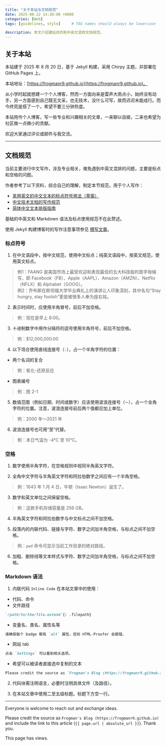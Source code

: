 ```yaml
---
title: "关于本站与文档规范"
date: 2025-08-22 14:30:00 +0800
categories: [Web]
tags: [guidelines, style]     # TAG names should always be lowercase

description: 本文介绍建站目的和中英文混排文档规范。
---
```


## 关于本站

本站建于 2025 年 8 月 20 日，基于 Jekyll 构建，采用 Chirpy 主题，并部署在 GitHub Pages 上。

本站地址：[https://frogmanr9.github.io](https://frogmanr9.github.io)。

从小学时起就想建一个个人博客，然而一方面向来是雷声大雨点小，始终没有动手，另一方面感到自己既无文采，也无技术，没什么可写，故而迟迟未能成行。而今终究是搭了一个，希望不要三分钟热度。

本站用作个人博客，写一些专业和兴趣相关的文章，一来聊以自娱，二来也希望为社区做一点微小的贡献。

欢迎大家通过评论或邮件与我交流。

---

## 文档规范

当前主要进行中文写作，涉及专业相关，难免遇到中英文混排的问题，主要是标点和空格的问题。

作者参考了以下资料，综合自己的理解，制定本节规范，用于个人写作：
* [夹用英文的中文文本的标点符号用法（草案）](https://www.moe.gov.cn/jyb_sjzl/ziliao/A19/201001/t20100115_75604.html)
* [中文技术文档的写作规范](https://github.com/ruanyf/document-style-guide)
* [简体中文文本排版指南](https://zhuanlan.zhihu.com/p/49729668)

基础的中英文和 Markdown 语法及标点使用规范不在此赘述。

使用 Jekyll 构建博客时的写作注意事项参见 [撰写文章](https://frogmanr9.github.io/posts/githubpages-jekyll-chirpy/#撰写文章)。

### 标点符号

1. 在中文语段中，按中文规范，使用中文标点；纯英文语段中，按英文规范，使用英文标点。
> 例1：FAANG 是美国市场上最受欢迎和表现最佳的五大科技股的首字母缩写，即 Facebook（FB）、Apple（AAPL）、Amazon（AMZN）、Netflix（NFLX）和 Alphabet（GOOG）。  
> 例2：乔布斯在斯坦福大学毕业典礼上的演讲让人印象深刻，其中名句“Stay hungry, stay foolish”更是被很多人奉为座右铭。

2. 表示时间时，应使用半角冒号，前后不加空格。
> 例：现在是早上 8:00。

3. 十进制数字中用作分隔符的逗号使用半角符号，前后不加空格。
> 例：\$12,000,000.00

4. 以下场合使用直线连接号（`-`），占一个半角字符的位置：
* 两个名词的复合
> 例：氧化-还原反应
* 图表编号
> 例：图 2-1

5. 数值范围（例如日期、时间或数字）应该使用波浪连接号（`～`），占一个全角字符的位置。注意，波浪连接号前后两个值都应加上单位。
> 例：2000 年～2021 年

6. 波浪连接号也可用“至”代替。
> 例：本日气温为 -4°C 至 10°C。

### 空格

1. 数字使用半角字符，在空格规则中视同半角英文字符。

2. 全角中文字符与半角英文字符和阿拉伯数字之间应有一个半角空格。
> 例：1643 年 1 月 4 日，牛顿（Isaac Newton）诞生了。

3. 数字和英文单位之间保留空格。
> 例：这款手机存储容量是 256 GB。

4. 半角英文字符和阿拉伯数字与中文标点之间不加空格。

5. 段落内的内联代码、链接与字符、数字之间加半角空格，与标点之间不加空格。
> 例：`pwd` 命令可显示当前工作目录的绝对路径。

6. 加粗、删除线等文本样式与字符、数字之间加半角空格，与标点之间不加空格。

### Markdown 语法

1. 内联代码 `Inline Code` 在本站文章中的使用：
* 代码、命令
* 文件路径
``` markdown
`/path/to/the/file.extend`{: .filepath}
```
* 变量名、类名、属性名等
``` markdown
请确保每个 badge 都有 `alt` 属性，否则 HTML-Proofer 会报错。
```
* 网站 tab
``` markdown
点击 `Settings` 可以看到相关选项。
```
* 希望可以被读者直接选中复制的文本
``` markdown
Please credit the source as `Frogman's Blog (https://frogmanr9.github.io)` and include the link to this article (`{{ page.url | absolute_url }}`). Thank you.
```

2. 代码块需注明语言，必要时注明具体文件（及路径）。

3. 在本站文章中使用二至五级标题。标题下方空一行。

---

Everyone is welcome to reach out and exchange ideas.



Please credit the source as `Frogman's Blog (https://frogmanr9.github.io)` and include the link to this article (`{{ page.url | absolute_url }}`). Thank you.



<!-- Font Awesome CSS for icons -->
<link rel="stylesheet" href="https://use.fontawesome.com/releases/v5.3.1/css/all.css" 
      integrity="sha384-mzrmE5qonljUremFsqc01SB46JvROS7bZs3IO2EmfFsd15uHvIt+Y8vEf7N7fWAU" 
      crossorigin="anonymous">

<!-- Busuanzi visitor counter script -->
<script async src="https://busuanzi.ibruce.info/busuanzi/2.3/busuanzi.pure.mini.js"></script>

<span>
  This page has 
  <span id="busuanzi_value_page_pv">
    <!-- Loading spinner before data is fetched -->
    <i class="fa fa-spinner fa-spin"></i>
  </span> views.
</span>
